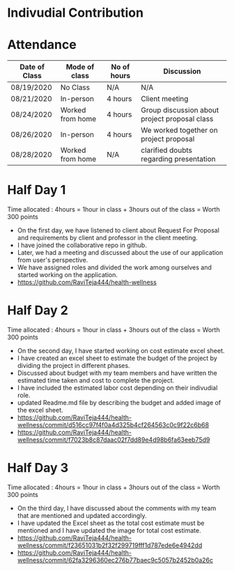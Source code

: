# Indivudial Contribution
# Attendance

| Date of Class   | Mode of class | No of hours    | Discussion   | 
| --------------- | ------------- | -------------- | ------------ | 
| 08/19/2020      | No Class     |  N/A            | N/A             | 
| 08/21/2020      | In-person    | 4 hours         | Client meeting             | 
| 08/24/2020      | Worked from home | 4 hours     | Group discussion about project proposal class|
| 08/26/2020      | In-person   | 4 hours          | We worked together on project proposal          | 
| 08/28/2020      | Worked from home  | N/A        | clarified doubts regarding presentation      | 




# Half Day 1
Time allocated : 4hours = 1hour in class + 3hours out of the class = Worth 300 points
- On the first day, we have listened to client about Request For Proposal and requirements by client and professor in the client meeting.
- I have joined the collaborative repo in github.
- Later, we had a meeting and discussed about the use of our application from user's perspective.
- We have assigned roles and divided the work among ourselves and started working on the application.
- https://github.com/RaviTeja444/health-wellness


# Half Day 2
Time allocated : 4hours = 1hour in class + 3hours out of the class = Worth 300 points
- On the second day, I have started working on cost estimate excel sheet.
- I have created an excel sheet to estimate the budget of the project by dividing the project in different phases.
- Discussed about budget with my team members and have written the estimated time taken and cost to complete the project. 
- I have included the estimated labor cost depending on their indivudial role.
- updated Readme.md file by describing the budget and added image of the excel sheet.
- https://github.com/RaviTeja444/health-wellness/commit/d516cc97f4f0a4d325b4cf264563c0c9f22c6b68
- https://github.com/RaviTeja444/health-wellness/commit/f7023b8c87daac02f7dd89e4d98b6fa63eeb75d9

# Half Day 3
Time allocated : 4hours = 1hour in class + 3hours out of the class = Worth 300 points
- On the third day, I have discussed about the comments with my team that are mentioned and updated accordingly.
- I have updated the Excel sheet as the total cost estimate must be mentioned and I have updated the image for total cost estimate.
- https://github.com/RaviTeja444/health-wellness/commit/f23651031b2f32f299719fff1d787ede6e4942dd
- https://github.com/RaviTeja444/health-wellness/commit/62fa3296360ec276b77baec9c5057b2452b0a26c



